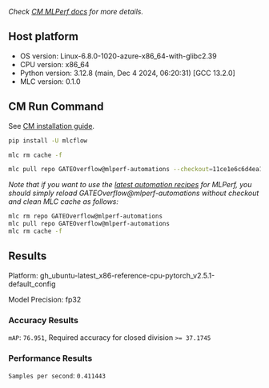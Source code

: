 *Check [CM MLPerf docs](https://docs.mlcommons.org/inference) for more details.*

## Host platform

* OS version: Linux-6.8.0-1020-azure-x86_64-with-glibc2.39
* CPU version: x86_64
* Python version: 3.12.8 (main, Dec  4 2024, 06:20:31) [GCC 13.2.0]
* MLC version: 0.1.0

## CM Run Command

See [CM installation guide](https://docs.mlcommons.org/inference/install/).

```bash
pip install -U mlcflow

mlc rm cache -f

mlc pull repo GATEOverflow@mlperf-automations --checkout=11ce1e6c6d4ea10d261822b6c3609b0c337fb681


```
*Note that if you want to use the [latest automation recipes](https://docs.mlcommons.org/inference) for MLPerf,
 you should simply reload GATEOverflow@mlperf-automations without checkout and clean MLC cache as follows:*

```bash
mlc rm repo GATEOverflow@mlperf-automations
mlc pull repo GATEOverflow@mlperf-automations
mlc rm cache -f

```

## Results

Platform: gh_ubuntu-latest_x86-reference-cpu-pytorch_v2.5.1-default_config

Model Precision: fp32

### Accuracy Results 
`mAP`: `76.951`, Required accuracy for closed division `>= 37.1745`

### Performance Results 
`Samples per second`: `0.411443`
